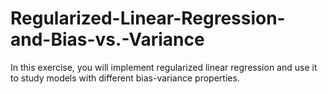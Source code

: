 # Regularized-Linear-Regression-and-Bias-vs.-Variance
In this exercise, you will implement regularized linear regression and use it to study models with different bias-variance properties.
